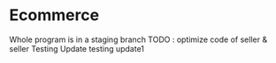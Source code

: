 # Ecommerce
Whole program is in a staging branch
TODO : optimize code of seller & seller
Testing Update
testing update1
